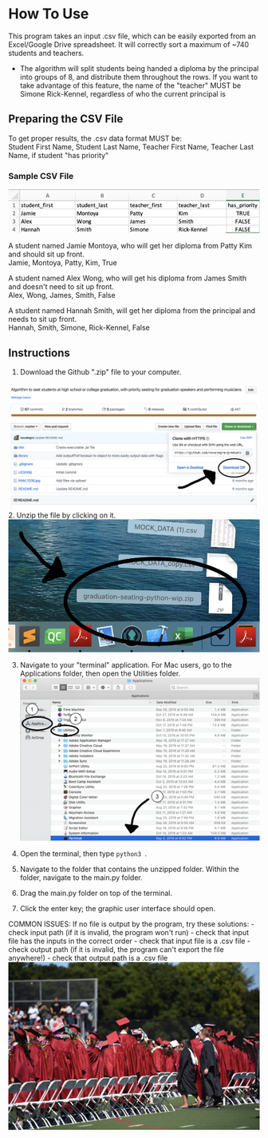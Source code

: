 # How To Use
This program takes an input .csv file, which can be easily exported from an Excel/Google Drive spreadsheet.
It will correctly sort a maximum of ~740 students and teachers.                                                                      
* The algorithm will split students being handed a diploma by the principal into groups of 8, and distribute them throughout the rows. If you want to take advantage of this feature, the name of the "teacher" MUST be Simone Rick-Kennel, regardless of who the current principal is
                                                                                        
## Preparing the CSV File
To get proper results, the .csv data format MUST be:               
Student First Name, Student Last Name, Teacher First Name, Teacher Last Name, if student "has priority"     

### Sample CSV File

![Alt text](https://github.com/novalegra/graduation-seating/blob/python-wip/sample_file.png "Image of sample file")

A student named Jamie Montoya, who will get her diploma from Patty Kim and should sit up front.                                                                                  
Jamie, Montoya, Patty, Kim, True                                                                                    

A student named Alex Wong, who will get his diploma from James Smith and doesn't need to sit up front.                                                                          
Alex,  Wong,    James,   Smith,  False

A student named Hannah Smith, will get her diploma from the principal and needs to sit up front.                                                                   
Hannah,  Smith,   Simone,   Rick-Kennel,  False

## Instructions
  1. Download the Github ".zip" file to your computer.
  
  ![Alt text](https://github.com/novalegra/graduation-seating/blob/python-wip/step_1.png)
  2. Unzip the file by clicking on it.
  ![Alt text](https://github.com/novalegra/graduation-seating/blob/python-wip/step_2.png)
  
  3. Navigate to your "terminal" application. For Mac users, go to the Applications folder, then open the Utilities folder.
  ![Alt text](https://github.com/novalegra/graduation-seating/blob/python-wip/step_3.png)
  
  4. Open the terminal, then type `python3 `.
  
  5. Navigate to the folder that contains the unzipped folder. Within the folder, navigate to the main.py folder.
  
  6. Drag the main.py folder on top of the terminal.
  
  7. Click the enter key; the graphic user interface should open.


COMMON ISSUES:
  If no file is output by the program, try these solutions:
    - check input path (if it is invalid, the program won't run)
    - check that input file has the inputs in the correct order
    - check that input file is a .csv file
    - check output path (if it is invalid, the program can't export the file anywhere!)
    - check that output path is a .csv file
![Alt text](https://github.com/novalegra/graduation-seating/blob/master/RAM_1036.jpg "Graduation using the graduation-seating algorithm")
